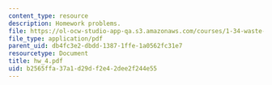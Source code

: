 ```yaml
---
content_type: resource
description: Homework problems.
file: https://ol-ocw-studio-app-qa.s3.amazonaws.com/courses/1-34-waste-containment-and-remediation-technology-spring-2004/b2565ffa37a1d29df2e42dee2f244e55_hw_4.pdf
file_type: application/pdf
parent_uid: db4fc3e2-dbdd-1387-1ffe-1a0562fc31e7
resourcetype: Document
title: hw_4.pdf
uid: b2565ffa-37a1-d29d-f2e4-2dee2f244e55
---
```

